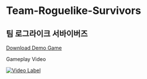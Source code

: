 # Team-Roguelike-Survivors

## 팀 로그라이크 서바이버즈

[Download Demo Game](https://drive.google.com/file/d/1Aiczev-C4L6hJvfSdWBU6LBe5vHf4765/view?usp=sharing)

Gameplay Video
 
[![Video Label](https://img.youtube.com/vi/3O8_nf3D6kE/0.jpg)](https://www.youtube.com/watch?v=3O8_nf3D6kE)
